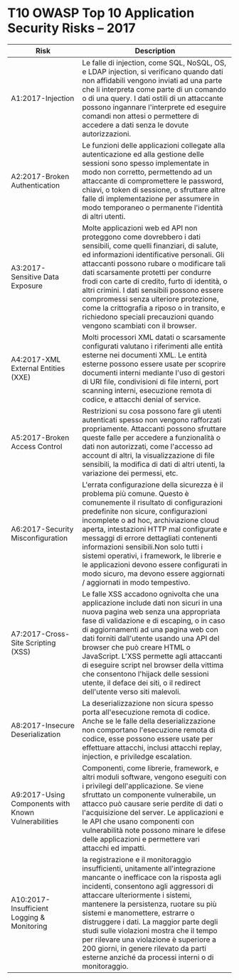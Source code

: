 # T10 OWASP Top 10 Application Security Risks – 2017

| Risk | Description | 
| -- | -- |
| A1:2017-Injection | Le falle di injection, come SQL, NoSQL, OS, e LDAP injection, si verificano quando dati non affidabili vengono inviati ad una parte che li interpreta come parte di un comando o di una query. I dati ostili di un attaccante possono ingannare l'interprete ed eseguire comandi non attesi o permettere di accedere a dati senza le dovute autorizzazioni.|
| A2:2017-Broken Authentication |Le funzioni delle applicazioni collegate alla autenticazione ed alla gestione delle sessioni sono spesso implementate in modo non corretto, permettendo ad un attaccante di compromettere le password, chiavi, o token di sessione, o sfruttare altre falle di implementazione per assumere in modo temporaneo o permanente l'identità di altri utenti. |
| A3:2017-Sensitive Data Exposure | Molte applicazioni web ed API non proteggono come dovrebbero i dati sensibili, come quelli finanziari, di salute, ed informazioni identificative personali. Gli attaccanti possono rubare o modificare tali dati scarsamente protetti per condurre frodi con carte di credito, furto di identità, o altri crimini. I dati sensibili possono essere compromessi senza ulteriore protezione, come la crittografia a riposo o in transito, e richiedono speciali precauzioni quando vengono scambiati con il browser. |
| A4:2017-XML External Entities (XXE) | Molti processori XML datati o scarsamente configurati valutano i riferimenti alle entità esterne nei documenti XML. Le entità esterne possono essere usate per scoprire documenti interni mediante l'uso di gestori di URI file, condivisioni di file interni, port scanning interni, esecuzione remota di codice, e attacchi denial of service. |
| A5:2017-Broken Access Control | Restrizioni su cosa possono fare gli utenti autenticati spesso non vengono rafforzati propriamente. Attaccanti possono sfruttare queste falle per accedere a funzionalità o dati non autorizzati, come l'accesso ad account di altri, la visualizzazione di file sensibili, la modifica di dati di altri utenti, la variazione dei permessi, etc. |
| A6:2017-Security Misconfiguration | L'errata configurazione della sicurezza è il problema più comune. Questo è comunemente il risultato di configurazioni predefinite non sicure, configurazioni incomplete o ad hoc, archiviazione cloud aperta, intestazioni HTTP mal configurate e messaggi di errore dettagliati contenenti informazioni sensibili.Non solo tutti i sistemi operativi, i framework, le librerie e le applicazioni devono essere configurati in modo sicuro, ma devono essere aggiornati / aggiornati in modo tempestivo. |
| A7:2017-Cross-Site Scripting (XSS) | Le falle XSS accadono ognivolta che una applicazione include dati non sicuri in una nuova pagina web senza una appropriata fase di validazione e di escaping, o in caso di aggiornamenti ad una pagina web con dati forniti dall'utente usando una API del browser che può creare HTML o JavaScript. L'XSS permette agli attaccanti di eseguire script nel browser della vittima che consentono l'hijack delle sessioni utente, il deface dei siti, o il redirect dell'utente verso siti malevoli. |
| A8:2017-Insecure Deserialization | La deserializzazione non sicura spesso porta all'esecuzione remota di codice. Anche se le falle della deserializzazione non comportano l'esecuzione remota di codice, esse possono essere usate per effettuare attacchi, inclusi attacchi replay, injection, e priviledge escalation. |
| A9:2017-Using Components with Known Vulnerabilities | Componenti, come librerie, framework, e altri moduli software, vengono eseguiti con i privilegi dell'applicazione. Se viene sfruttato un componente vulnerabile, un attacco può causare serie perdite di dati o l'acquisizione del server. Le applicazioni e le API che usano componenti con vulnerabilità note possono minare le difese delle applicazioni e permettere vari attacchi ed impatti. |
| A10:2017-Insufficient Logging & Monitoring| la registrazione e il monitoraggio insufficienti, unitamente all'integrazione mancante o inefficace con la risposta agli incidenti, consentono agli aggressori di attaccare ulteriormente i sistemi, mantenere la persistenza, ruotare su più sistemi e manomettere, estrarre o distruggere i dati. La maggior parte degli studi sulle violazioni mostra che il tempo per rilevare una violazione è superiore a 200 giorni, in genere rilevato da parti esterne anziché da processi interni o di monitoraggio. |
